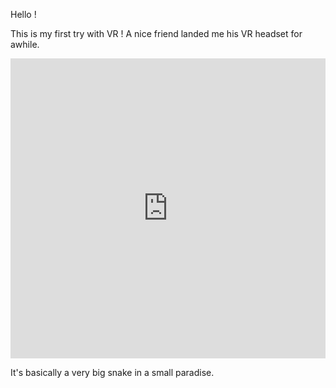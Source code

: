 Hello !

This is my first try with VR ! A nice friend landed me his VR headset for awhile.

<iframe width="100%" height="480px" src="https://poly.google.com/view/09eKYJEfuox/embed" frameborder="0" style="border:none;" allowvr="yes" allow="vr; xr; accelerometer; magnetometer; gyroscope; autoplay;" allowfullscreen mozallowfullscreen="true" webkitallowfullscreen="true" onmousewheel="" ></iframe>

It's basically a very big snake in a small paradise.
